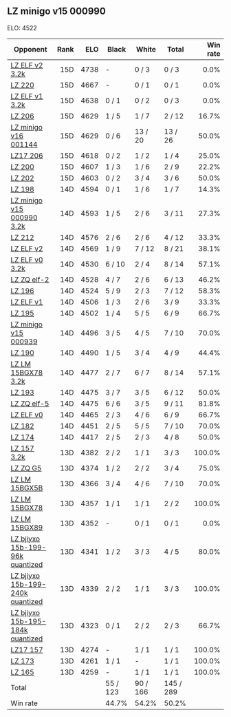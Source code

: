 ## LZ minigo v15 000990 ##

ELO: 4522

Opponent | Rank | ELO | Black | White | Total | Win rate
---------|-----:|----:|-------|-------|-------|-------:
[LZ ELF v2 3.2k](LZ%20ELF%20v2%203.2k.md) | 15D | 4738 | - | 0 / 3 | 0 / 3 | 0.0%
[LZ 220](LZ%20220.md) | 15D | 4667 | - | 0 / 1 | 0 / 1 | 0.0%
[LZ ELF v1 3.2k](LZ%20ELF%20v1%203.2k.md) | 15D | 4638 | 0 / 1 | 0 / 2 | 0 / 3 | 0.0%
[LZ 206](LZ%20206.md) | 15D | 4629 | 1 / 5 | 1 / 7 | 2 / 12 | 16.7%
[LZ minigo v16 001144](LZ%20minigo%20v16%20001144.md) | 15D | 4629 | 0 / 6 | 13 / 20 | 13 / 26 | 50.0%
[LZ17 206](LZ17%20206.md) | 15D | 4618 | 0 / 2 | 1 / 2 | 1 / 4 | 25.0%
[LZ 200](LZ%20200.md) | 15D | 4607 | 1 / 3 | 1 / 6 | 2 / 9 | 22.2%
[LZ 202](LZ%20202.md) | 15D | 4603 | 0 / 2 | 3 / 4 | 3 / 6 | 50.0%
[LZ 198](LZ%20198.md) | 14D | 4594 | 0 / 1 | 1 / 6 | 1 / 7 | 14.3%
[LZ minigo v15 000990 3.2k](LZ%20minigo%20v15%20000990%203.2k.md) | 14D | 4593 | 1 / 5 | 2 / 6 | 3 / 11 | 27.3%
[LZ 212](LZ%20212.md) | 14D | 4576 | 2 / 6 | 2 / 6 | 4 / 12 | 33.3%
[LZ ELF v2](LZ%20ELF%20v2.md) | 14D | 4569 | 1 / 9 | 7 / 12 | 8 / 21 | 38.1%
[LZ ELF v0 3.2k](LZ%20ELF%20v0%203.2k.md) | 14D | 4530 | 6 / 10 | 2 / 4 | 8 / 14 | 57.1%
[LZ ZQ elf-2](LZ%20ZQ%20elf-2.md) | 14D | 4528 | 4 / 7 | 2 / 6 | 6 / 13 | 46.2%
[LZ 196](LZ%20196.md) | 14D | 4524 | 5 / 9 | 2 / 3 | 7 / 12 | 58.3%
[LZ ELF v1](LZ%20ELF%20v1.md) | 14D | 4506 | 1 / 3 | 2 / 6 | 3 / 9 | 33.3%
[LZ 195](LZ%20195.md) | 14D | 4502 | 1 / 4 | 5 / 5 | 6 / 9 | 66.7%
[LZ minigo v15 000939](LZ%20minigo%20v15%20000939.md) | 14D | 4496 | 3 / 5 | 4 / 5 | 7 / 10 | 70.0%
[LZ 190](LZ%20190.md) | 14D | 4490 | 1 / 5 | 3 / 4 | 4 / 9 | 44.4%
[LZ LM 15BGX78 3.2k](LZ%20LM%2015BGX78%203.2k.md) | 14D | 4477 | 2 / 7 | 6 / 7 | 8 / 14 | 57.1%
[LZ 193](LZ%20193.md) | 14D | 4475 | 3 / 7 | 3 / 5 | 6 / 12 | 50.0%
[LZ ZQ elf-5](LZ%20ZQ%20elf-5.md) | 14D | 4475 | 6 / 6 | 3 / 5 | 9 / 11 | 81.8%
[LZ ELF v0](LZ%20ELF%20v0.md) | 14D | 4465 | 2 / 3 | 4 / 6 | 6 / 9 | 66.7%
[LZ 182](LZ%20182.md) | 14D | 4451 | 2 / 5 | 5 / 5 | 7 / 10 | 70.0%
[LZ 174](LZ%20174.md) | 14D | 4417 | 2 / 5 | 2 / 3 | 4 / 8 | 50.0%
[LZ 157 3.2k](LZ%20157%203.2k.md) | 13D | 4382 | 2 / 2 | 1 / 1 | 3 / 3 | 100.0%
[LZ ZQ G5](LZ%20ZQ%20G5.md) | 13D | 4374 | 1 / 2 | 2 / 2 | 3 / 4 | 75.0%
[LZ LM 15BGX5B](LZ%20LM%2015BGX5B.md) | 13D | 4366 | 3 / 4 | 4 / 6 | 7 / 10 | 70.0%
[LZ LM 15BGX78](LZ%20LM%2015BGX78.md) | 13D | 4357 | 1 / 1 | 1 / 1 | 2 / 2 | 100.0%
[LZ LM 15BGX89](LZ%20LM%2015BGX89.md) | 13D | 4352 | - | 0 / 1 | 0 / 1 | 0.0%
[LZ bjiyxo 15b-199-96k quantized](LZ%20bjiyxo%2015b-199-96k%20quantized.md) | 13D | 4341 | 1 / 2 | 3 / 3 | 4 / 5 | 80.0%
[LZ bjiyxo 15b-199-240k quantized](LZ%20bjiyxo%2015b-199-240k%20quantized.md) | 13D | 4339 | 2 / 2 | 1 / 1 | 3 / 3 | 100.0%
[LZ bjiyxo 15b-195-184k quantized](LZ%20bjiyxo%2015b-195-184k%20quantized.md) | 13D | 4323 | 0 / 1 | 2 / 2 | 2 / 3 | 66.7%
[LZ17 157](LZ17%20157.md) | 13D | 4274 | - | 1 / 1 | 1 / 1 | 100.0%
[LZ 173](LZ%20173.md) | 13D | 4261 | 1 / 1 | - | 1 / 1 | 100.0%
[LZ 165](LZ%20165.md) | 13D | 4259 | - | 1 / 1 | 1 / 1 | 100.0%
Total | | | 55 / 123 | 90 / 166 | 145 / 289 | 
Win rate| | | 44.7% | 54.2% | 50.2% | 

